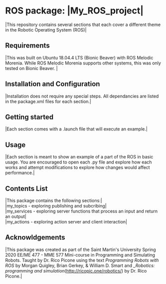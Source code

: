 # ROS package: |My_ROS_project|

|This repository contains several sections that each cover a different theme in the Robotic Operating System (ROS)|

## Requirements

|This was built on Ubuntu 18.04.4 LTS (Bionic Beaver) with ROS Melodic Morenia. While ROS Melodic Morenia supports other systems, this was only tested on Bionic Beaver. |

## Installation and Configuration

|Installation does not require any special steps. All dependancies are listed in the package.xml files for each section.|

## Getting started

|Each section comes with a .launch file that will execute an example.|

## Usage

|Each section is meant to show an example of a part of the ROS in basic usage. You are encouraged to open each .py file and explore how each works and attempt modifications to explore how changes would affect performance.|

## Contents List

|This package contains the following sections:| \
|my_topics - exploring publishing and subcribing| \
|my_services - exploring server functions that process an input and return an output| \
|my_actions - exploring action server and client interaction|

## Acknowldgements

|This package was created as part of the Saint Martin's University Spring 2020 EE/ME 477 - MME 577 Mini-course in Programming and Simulating Robots. Taught by Dr. Rico Picone using the text *Programming Robots with ROS* by Morgan Quigley, Brian Gerkey, & William D. Smart and *\_Robotics: programming and simulation*(http://ricopic.one/robotics/) by Dr. Rico Picone.|
